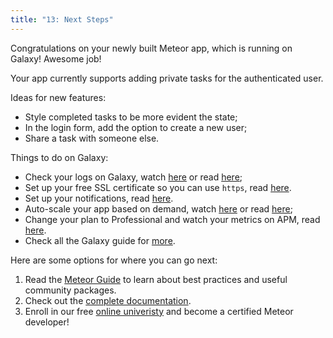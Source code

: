 ```yaml
---
title: "13: Next Steps"
---
```


Congratulations on your newly built Meteor app, which is running on Galaxy! Awesome job!

Your app currently supports adding private tasks for the authenticated user.

Ideas for new features:
- Style completed tasks to be more evident the state;
- In the login form, add the option to create a new user;
- Share a task with someone else.

Things to do on Galaxy:
- Check your logs on Galaxy, watch [here](https://www.youtube.com/watch?v=WPYyHeWM21Q) or read [here](https://cloud-guide.meteor.com/logs.html);
- Set up your free SSL certificate so you can use `https`, read [here](https://cloud-guide.meteor.com/encryption.html).
- Set up your notifications, read [here](https://cloud-guide.meteor.com/notifications.html).
- Auto-scale your app based on demand, watch [here](https://www.youtube.com/watch?v=rwLoviLzG6s) or read [here](https://cloud-guide.meteor.com/triggers.html);
- Change your plan to Professional and watch your metrics on APM, read [here](https://cloud-guide.meteor.com/apm-getting-started.html).
- Check all the Galaxy guide for [more](https://cloud-guide.meteor.com/).

Here are some options for where you can go next:

1. Read the [Meteor Guide](https://guide.meteor.com/) to learn about best practices and useful community packages.
2. Check out the [complete documentation](https://docs.meteor.com/).
3. Enroll in our free [online univeristy](https://university.meteor.com/) and become a certified Meteor developer!

